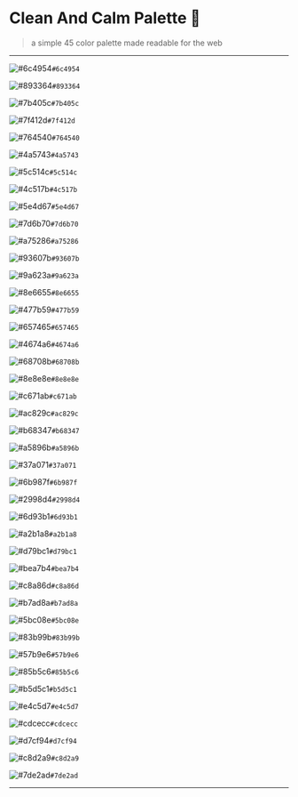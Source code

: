 # Clean And Calm Palette :art:

> a simple 45 color palette made readable for the web

--- 

![#6c4954](http://via.placeholder.com/50/6c4954/000000?text=+)`#6c4954`

![#893364](http://via.placeholder.com/50/893364/000000?text=+)`#893364`

![#7b405c](http://via.placeholder.com/50/7b405c/000000?text=+)`#7b405c`

![#7f412d](http://via.placeholder.com/50/7f412d/000000?text=+)`#7f412d`

![#764540](http://via.placeholder.com/50/764540/000000?text=+)`#764540`

![#4a5743](http://via.placeholder.com/50/4a5743/000000?text=+)`#4a5743`

![#5c514c](http://via.placeholder.com/50/5c514c/000000?text=+)`#5c514c`

![#4c517b](http://via.placeholder.com/50/4c517b/000000?text=+)`#4c517b`

![#5e4d67](http://via.placeholder.com/50/5e4d67/000000?text=+)`#5e4d67`

![#7d6b70](http://via.placeholder.com/50/7d6b70/000000?text=+)`#7d6b70`

![#a75286](http://via.placeholder.com/50/a75286/000000?text=+)`#a75286`

![#93607b](http://via.placeholder.com/50/93607b/000000?text=+)`#93607b`

![#9a623a](http://via.placeholder.com/50/9a623a/000000?text=+)`#9a623a`

![#8e6655](http://via.placeholder.com/50/8e6655/000000?text=+)`#8e6655`

![#477b59](http://via.placeholder.com/50/477b59/000000?text=+)`#477b59`

![#657465](http://via.placeholder.com/50/657465/000000?text=+)`#657465`

![#4674a6](http://via.placeholder.com/50/4674a6/000000?text=+)`#4674a6`

![#68708b](http://via.placeholder.com/50/68708b/000000?text=+)`#68708b`

![#8e8e8e](http://via.placeholder.com/50/8e8e8e/000000?text=+)`#8e8e8e`

![#c671ab](http://via.placeholder.com/50/c671ab/000000?text=+)`#c671ab`

![#ac829c](http://via.placeholder.com/50/ac829c/000000?text=+)`#ac829c`

![#b68347](http://via.placeholder.com/50/b68347/000000?text=+)`#b68347`

![#a5896b](http://via.placeholder.com/50/a5896b/000000?text=+)`#a5896b`

![#37a071](http://via.placeholder.com/50/37a071/000000?text=+)`#37a071`

![#6b987f](http://via.placeholder.com/50/6b987f/000000?text=+)`#6b987f`

![#2998d4](http://via.placeholder.com/50/2998d4/000000?text=+)`#2998d4`

![#6d93b1](http://via.placeholder.com/50/6d93b1/000000?text=+)`#6d93b1`

![#a2b1a8](http://via.placeholder.com/50/a2b1a8/000000?text=+)`#a2b1a8`

![#d79bc1](http://via.placeholder.com/50/d79bc1/000000?text=+)`#d79bc1`

![#bea7b4](http://via.placeholder.com/50/bea7b4/000000?text=+)`#bea7b4`

![#c8a86d](http://via.placeholder.com/50/c8a86d/000000?text=+)`#c8a86d`

![#b7ad8a](http://via.placeholder.com/50/b7ad8a/000000?text=+)`#b7ad8a`

![#5bc08e](http://via.placeholder.com/50/5bc08e/000000?text=+)`#5bc08e`

![#83b99b](http://via.placeholder.com/50/83b99b/000000?text=+)`#83b99b`

![#57b9e6](http://via.placeholder.com/50/57b9e6/000000?text=+)`#57b9e6`

![#85b5c6](http://via.placeholder.com/50/85b5c6/000000?text=+)`#85b5c6`

![#b5d5c1](http://via.placeholder.com/50/b5d5c1/000000?text=+)`#b5d5c1`

![#e4c5d7](http://via.placeholder.com/50/e4c5d7/000000?text=+)`#e4c5d7`

![#cdcecc](http://via.placeholder.com/50/cdcecc/000000?text=+)`#cdcecc`

![#d7cf94](http://via.placeholder.com/50/d7cf94/000000?text=+)`#d7cf94`

![#c8d2a9](http://via.placeholder.com/50/c8d2a9/000000?text=+)`#c8d2a9`

![#7de2ad](http://via.placeholder.com/50/7de2ad/000000?text=+)`#7de2ad`

---
